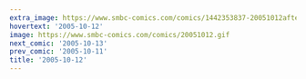 ```yaml
---
extra_image: https://www.smbc-comics.com/comics/1442353837-20051012after.png
hovertext: '2005-10-12'
image: https://www.smbc-comics.com/comics/20051012.gif
next_comic: '2005-10-13'
prev_comic: '2005-10-11'
title: '2005-10-12'
---
```


